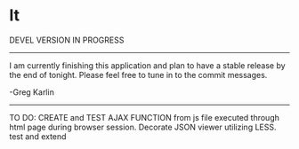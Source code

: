 lt
==


DEVEL VERSION IN PROGRESS

***

I am currently finishing this application and plan to have a stable release by the end of tonight. Please feel free to tune in
to the commit messages.

-Greg Karlin

***

TO DO:
CREATE and TEST AJAX FUNCTION from js file executed through html page during browser session. Decorate JSON viewer utilizing LESS. test and extend

